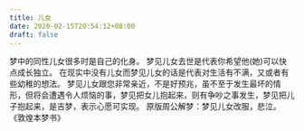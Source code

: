 ```yaml
---
title: 儿女
date: 2020-02-15T20:54:12+08:00
draft: false
---
```


梦中的同性儿女很多时是自己的化身。
梦见儿女去世是代表你希望他(她)可以快点成长独立。
在现实中没有儿女而梦见儿女的话是代表对生活有不满，又或者有些幼稚的想法。
梦见儿女跟您非常亲近，不是好预兆，虽不至于发生最坏的情形，但将会遭遇令人烦恼的事，梦见把女儿抱起来，则有争吵之事发生，梦见把儿子抱起来，是吉梦，表示心愿可实现。
原版周公解梦：梦见儿女改服，悲泣。
《敦煌本梦书》